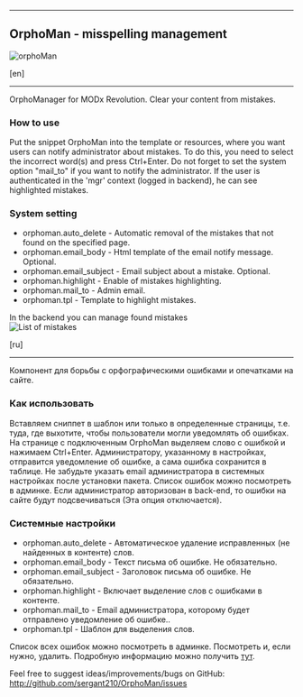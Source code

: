 ﻿--------------------
OrphoMan - misspelling management
--------------------

![orphoMan](https://file.modx.pro/files/4/5/6/456757754d258eedb62fb2ee94a91e3f.png)

[en]
***
OrphoManager for MODx Revolution. Clear your content from mistakes.

### How to use
Put the snippet OrphoMan into the template or resources, where you want users can notify administrator about mistakes. To do this, you need to select the incorrect word(s) and press Ctrl+Enter.
Do not forget to set the system option "mail_to" if you want to notify the administrator.
If the user is authenticated in the 'mgr' context (logged in backend), he can see highlighted mistakes.

### System setting
- orphoman.auto_delete - Automatic removal of the mistakes that not found on the specified page.
- orphoman.email_body - Html template of the email notify message. Optional.
- orphoman.email_subject - Email subject about a mistake. Optional.
- orphoman.highlight - Enable of mistakes highlighting.
- orphoman.mail_to - Admin email.
- orphoman.tpl - Template to highlight mistakes.

In the backend you can manage found mistakes  
![List of mistakes](https://file.modx.pro/files/2/2/1/221e45255328f3eb91d177ef0c264ec2.png)

[ru]
***
Компонент для борьбы с орфографическими ошибками и опечатками на сайте.

### Как использовать
Вставляем сниппет в шаблон или только в определенные страницы, т.е. туда, где выхотите, чтобы пользователи могли уведомлять об ошибках. На странице с подключенным OrphoMan выделяем слово с ошибкой и нажимаем Ctrl+Enter. Администратору, указанному в настройках, отправится уведомление об ошибке, а сама ошибка сохранится в таблице. Не забудьте указать email администратора в системных настройках после установки пакета.
Список ошибок можно посмотреть в админке. Если администратор авторизован в back-end, то ошибки на сайте будут подсвечиваться (Эта опция отключается).

### Системные настройки
- orphoman.auto_delete - Автоматическое удаление исправленных (не найденных в контенте) слов.
- orphoman.email_body - Текст письма об ошибке. Не обязательно.
- orphoman.email_subject - Заголовок письма об ошибке. Не обязательно.
- orphoman.highlight - Включает выделение слов с ошибками в контенте.
- orphoman.mail_to - Email администратора, которому будет отправлено уведомление об ошибке..
- orphoman.tpl - Шаблон для выделения слов.

Список всех ошибок можно посмотреть в админке. Посмотреть и, если нужно, удалить.
Подробную информацию можно получить [тут](https://modstore.pro/packages/content/orphoman). 

Feel free to suggest ideas/improvements/bugs on GitHub:
http://github.com/sergant210/OrphoMan/issues
